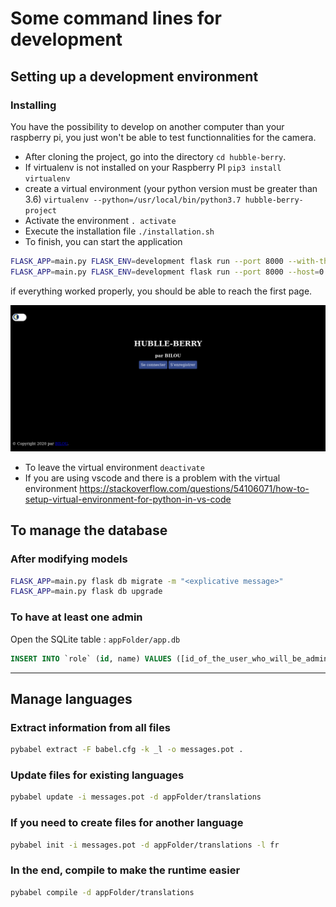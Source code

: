 # Some command lines for development

## Setting up a development environment

### Installing

You have the possibility to develop on another computer than your raspberry pi, you just won't be able to test functionnalities for the camera.

+ After cloning the project, go into the directory `cd hubble-berry`.
+ If virtualenv is not installed on your Raspberry PI `pip3 install virtualenv`
+ create a virtual environment (your python version must be greater than 3.6) `virtualenv --python=/usr/local/bin/python3.7 hubble-berry-project`
+ Activate the environment `. activate`
+ Execute the installation file `./installation.sh`
+ To finish, you can start the application

```sh
FLASK_APP=main.py FLASK_ENV=development flask run --port 8000 --with-threads # just on localhost
FLASK_APP=main.py FLASK_ENV=development flask run --port 8000 --host=0.0.0.0 --with-threads # to all active interfaces
```

if everything worked properly, you should be able to reach the first page.

![First_page](./img/first_page.png)

+ To leave the virtual environment `deactivate`
+ If you are using vscode and there is a problem with the virtual environment https://stackoverflow.com/questions/54106071/how-to-setup-virtual-environment-for-python-in-vs-code


## To manage the database 

### After modifying models

```sh
FLASK_APP=main.py flask db migrate -m "<explicative message>"
FLASK_APP=main.py flask db upgrade
```

### To have at least one admin

Open the SQLite table : `appFolder/app.db`

```SQL
INSERT INTO `role` (id, name) VALUES ([id_of_the_user_who_will_be_admin],"admin");
```

<hr>

## Manage languages

### Extract information from all files

```sh
pybabel extract -F babel.cfg -k _l -o messages.pot . 
```

### Update files for existing languages

```sh
pybabel update -i messages.pot -d appFolder/translations
```

### If you need to create files for another language

```sh
pybabel init -i messages.pot -d appFolder/translations -l fr
```

### In the end, compile to make the runtime easier

```sh
pybabel compile -d appFolder/translations
```
